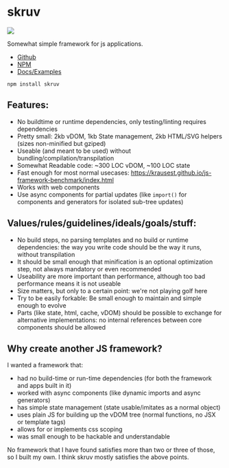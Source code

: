 # skruv

<img src="https://skruv.io/icon.svg">

Somewhat simple framework for js applications.

* [Github](https://github.com/skruv/skruv)
* [NPM](https://npmjs.com/skruv)
* [Docs/Examples](https://skruv.io)

`npm install skruv`

## Features:

* No buildtime or runtime dependencies, only testing/linting requires dependencies
* Pretty small: 2kb vDOM, 1kb State management, 2kb HTML/SVG helpers (sizes non-minified but gziped)
* Useable (and meant to be used) without bundling/compilation/transpilation
* Somewhat Readable code: ~300 LOC vDOM, ~100 LOC state
* Fast enough for most normal usecases: https://krausest.github.io/js-framework-benchmark/index.html
* Works with web components
* Use async components for partial updates (like `import()` for components and generators for isolated sub-tree updates)

## Values/rules/guidelines/ideals/goals/stuff:

* No build steps, no parsing templates and no build or runtime dependencies: the way you write code should be the way it runs, without transpilation
* It should be small enough that minification is an optional optimization step, not always mandatory or even recommended
* Useability are more important than performance, although too bad performance means it is not useable
* Size matters, but only to a certain point: we're not playing golf here
* Try to be easily forkable: Be small enough to maintain and simple enough to evolve
* Parts (like state, html, cache, vDOM) should be possible to exchange for alternative implementations: no internal references between core components should be allowed

## Why create another JS framework?

I wanted a framework that:

* had no build-time or run-time dependencies (for both the framework and apps built in it)
* worked with async components (like dynamic imports and async generators)
* has simple state management (state usable/imitates as a normal object)
* uses plain JS for building up the vDOM tree (normal functions, no JSX or template tags)
* allows for or implements css scoping
* was small enough to be hackable and understandable

No framework that I have found satisfies more than two or three of those, so I built my own.
I think skruv mostly satisfies the above points.
